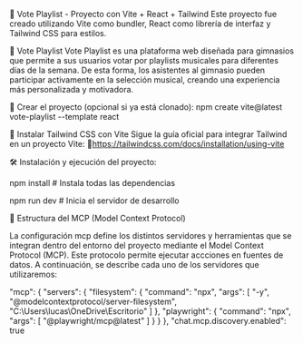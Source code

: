 📀 Vote Playlist - Proyecto con Vite + React + Tailwind
Este proyecto fue creado utilizando Vite como bundler, React como librería de interfaz y Tailwind CSS para estilos.

🎵 Vote Playlist
Vote Playlist es una plataforma web diseñada para gimnasios que permite a sus usuarios votar por playlists musicales para diferentes días de la semana. De esta forma, los asistentes al gimnasio pueden participar activamente en la selección musical, creando una experiencia más personalizada y motivadora.


🚀 Crear el proyecto (opcional si ya está clonado):
 npm create vite@latest vote-playlist --template react


🎨 Instalar Tailwind CSS con Vite
Sigue la guía oficial para integrar Tailwind en un proyecto Vite:
🔗https://tailwindcss.com/docs/installation/using-vite


🛠️ Instalación y ejecución del proyecto:

 npm install     # Instala todas las dependencias
 
 npm run dev     # Inicia el servidor de desarrollo




🧱 Estructura del MCP (Model Context Protocol)

La configuración mcp define los distintos servidores y herramientas que se integran dentro del entorno del proyecto mediante el Model Context Protocol (MCP). Este protocolo permite ejecutar accciones en fuentes de datos. A continuación, se describe cada uno de los servidores que utilizaremos:


"mcp": {
  "servers": {
    "filesystem": {
      "command": "npx",
      "args": [
        "-y",
        "@modelcontextprotocol/server-filesystem",
        "C:\\Users\\lucas\\OneDrive\\Escritorio"
      ]
    },
    "playwright": {
      "command": "npx",
      "args": [
        "@playwright/mcp@latest"
      ]
    }
  }
},
"chat.mcp.discovery.enabled": true